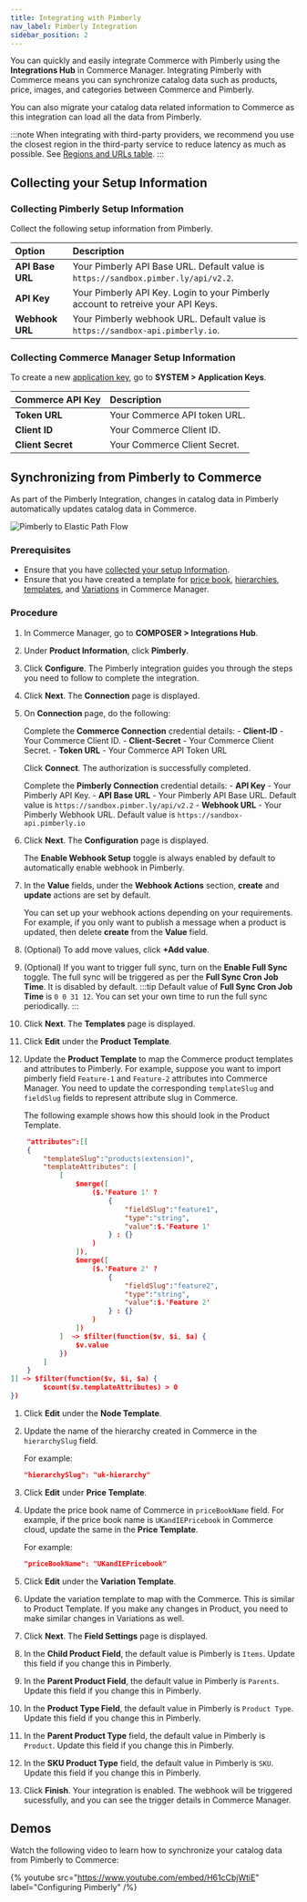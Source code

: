 ```yaml
---
title: Integrating with Pimberly
nav_label: Pimberly Integration
sidebar_position: 2
---
```


You can quickly and easily integrate Commerce with Pimberly using the **Integrations Hub** in Commerce Manager. Integrating Pimberly with Commerce means you can synchronize catalog data such as products, price, images, and categories between Commerce and Pimberly. 

You can also migrate your catalog data related information to Commerce as this integration can load all the data from Pimberly.

:::note
When integrating with third-party providers, we recommend you use the closest region in the third-party service to reduce latency as much as possible. See [Regions and URLs table](/docs/api-overview/elastic-path-domains#regions-and-ur-ls).
:::

## Collecting your Setup Information

### Collecting Pimberly Setup Information

Collect the following setup information from Pimberly.

| Option | Description                            |
|:------------------------------------|:---------------------------------------|
| **API Base URL**                    | Your Pimberly API Base URL. Default value is `https://sandbox.pimber.ly/api/v2.2`. |
| **API Key**                       | Your Pimberly API Key. Login to your Pimberly account to retreive your API Keys. |
| **Webhook URL**               | Your Pimberly webhook URL. Default value is `https://sandbox-api.pimberly.io`. |

### Collecting Commerce Manager Setup Information

To create a new [application key](/docs/authentication/application-keys/application-keys-cm), go to **SYSTEM > Application Keys**.

| Commerce API Key | Description                            |
|:------------------------------------|:---------------------------------------|
| **Token URL**                       | Your Commerce API token URL. |
| **Client ID**                       | Your Commerce Client ID. |
| **Client Secret**                   | Your Commerce Client Secret. |

## Synchronizing from Pimberly to Commerce

As part of the Pimberly Integration, changes in catalog data in Pimberly automatically updates catalog data in Commerce.

![Pimberly to Elastic Path Flow](/assets/Pimberly.png)

### Prerequisites

 - Ensure that you have [collected your setup Information](#collecting-your-setup-information).
 - Ensure that you have created a template for [price book](/docs/pxm/pricebooks/pxm-pricebooks#creating-price-books), [hierarchies](/docs/pxm/hierarchies/hierarchy#creating-hierarchies), [templates](/docs/pxm/products/extending-pxm-products/templates#creating-templates), and [Variations](/docs/pxm/products/pxm-product-variations/variations#creating-variations) in Commerce Manager.

 ### Procedure

1. In Commerce Manager, go to **COMPOSER > Integrations Hub**.
1. Under **Product Information**, click **Pimberly**.
1. Click **Configure**. The Pimberly integration guides you through the steps you need to follow to complete the integration.
1. Click **Next**. The **Connection** page is displayed.
1. On **Connection** page, do the following:

    Complete the **Commerce Connection** credential details:
        - **Client-ID**  - Your Commerce Client ID.
        - **Client-Secret** - Your Commerce Client Secret.
        - **Token URL** - Your Commerce API Token URL
    
   Click **Connect**. The authorization is successfully completed.
   
    Complete the **Pimberly Connection** credential details:
        - **API Key** - Your Pimberly API Key.
        - **API Base URL**  - Your Pimberly API Base URL. Default value is `https://sandbox.pimber.ly/api/v2.2`
        - **Webhook URL** - Your Pimberly Webhook URL. Default value is `https://sandbox-api.pimberly.io`

1. Click **Next**. The **Configuration** page is displayed. 

    The **Enable Webhook Setup** toggle is always enabled by default to automatically enable webhook in Pimberly. 
1. In the **Value** fields, under the **Webhook Actions** section, **create** and **update** actions are set by default.
    
    You can set up your webhook actions depending on your requirements. For example, if you only want to publish a message when a product is updated, then delete **create** from the **Value** field.
    
1. (Optional) To add move values, click **+Add value**. 
1. (Optional) If you want to trigger full sync, turn on the **Enable Full Sync** toggle. The full sync will be triggered as per the **Full Sync Cron Job Time**. It is disabled by default.
    :::tip
    Default value of **Full Sync Cron Job Time** is `0 0 31 12`. You can set your own time to run the full sync periodically.
    :::
1. Click **Next**.  The **Templates** page is displayed.
1. Click **Edit** under the **Product Template**.
1. Update the **Product Template** to map the Commerce product templates and attributes to Pimberly.
    For example, suppose you want to import pimberly field `Feature-1` and `Feature-2` attributes into Commerce Manager. You need to update the corresponding `templateSlug` and `fieldSlug` fields to represent attribute slug in Commerce.
    
    The following example shows how this should look in the Product Template.

```Json
    "attributes":[[
    {
        "templateSlug":"products(extension)",
        "templateAttributes": [
            [
                $merge([
                    ($.'Feature 1' ?
                        {
                            "fieldSlug":"feature1",
                            "type":"string",
                            "value":$.'Feature 1'
                        } : {}
                    )
                ]),
                $merge([
                    ($.'Feature 2' ?
                        {
                            "fieldSlug":"feature2",
                            "type":"string",
                            "value":$.'Feature 2'
                        } : {}
                    )
                ])
            ]  ~> $filter(function($v, $i, $a) {
                $v.value
            })
        ]
    }
]] ~> $filter(function($v, $i, $a) {
        $count($v.templateAttributes) > 0
})
```

1. Click **Edit** under the **Node Template**.
1. Update the name of the hierarchy created in Commerce in the `hierarchySlug` field.
    
    For example:
    
    ```Json
    "hierarchySlug": "uk-hierarchy"
    ```
1. Click **Edit** under **Price Template**.
1. Update the price book name of Commerce in `priceBookName` field. For example, if the price book name is `UKandIEPricebook` in Commerce cloud, update the same in the **Price Template**.

    For example:
    ```Json
    "priceBookName": "UKandIEPricebook"
    ```
1. Click **Edit** under the **Variation Template**.
1. Update the variation template to map with the Commerce. This is similar to Product Template. If you make any changes in Product, you need to make similar changes in Variations as well.
1. Click **Next**. The **Field Settings** page is displayed.
1. In the **Child Product Field**, the default value is Pimberly is `Items`. Update this field if you change this in Pimberly.
1. In the **Parent Product Field**, the default value in Pimberly is `Parents`. Update this field if you change this in Pimberly.
1. In the **Product Type Field**, the default value in Pimberly is `Product Type`. Update this field if you change this in Pimberly.
1. In the **Parent Product Type** field, the default value in Pimberly is `Product`. Update this field if you change this in Pimberly.
1. In the **SKU Product Type** field, the default value in Pimberly is `SKU`. Update this field if you change this in Pimberly.
1. Click **Finish**. Your integration is enabled. The webhook will be triggered sucessfully, and you can see the trigger details in Commerce Manager.

## Demos

Watch the following video to learn how to synchronize your catalog data from Pimberly to Commerce:

{% youtube src="https://www.youtube.com/embed/H61cCbjWtiE" label="Configuring Pimberly" /%}
